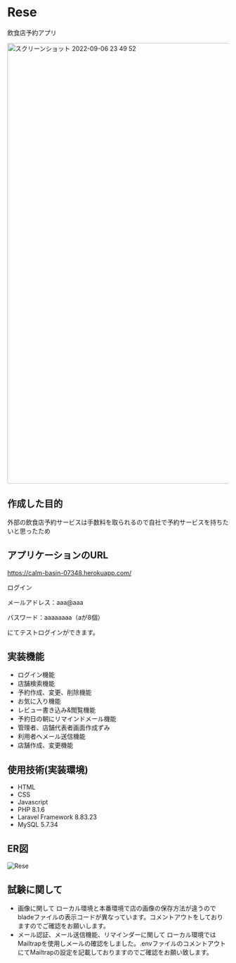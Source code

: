 # Rese
飲食店予約アプリ

<img width="1000" alt="スクリーンショット 2022-09-06 23 49 52" src="https://user-images.githubusercontent.com/103934454/188666572-a4c7b16d-59dc-4715-ab2f-b7026de38730.png">

## 作成した目的
外部の飲食店予約サービスは手数料を取られるので自社で予約サービスを持ちたいと思ったため

## アプリケーションのURL
https://calm-basin-07348.herokuapp.com/

ログイン

メールアドレス：aaa@aaa

パスワード：aaaaaaaa（aが8個）

にてテストログインができます。


## 実装機能
- ログイン機能
- 店舗検索機能
- 予約作成、変更、削除機能
- お気に入り機能
- レビュー書き込み&閲覧機能
- 予約日の朝にリマインドメール機能
- 管理者、店舗代表者画面作成ずみ
- 利用者へメール送信機能
- 店舗作成、変更機能

## 使用技術(実装環境)
- HTML
- CSS
- Javascript
- PHP 8.1.6
- Laravel Framework 8.83.23
- MySQL  5.7.34 

## ER図
![Rese](https://user-images.githubusercontent.com/103934454/189818001-b4798055-3913-4870-8598-c9e7068762a6.svg)

## 試験に関して
- 画像に関して
ローカル環境と本番環境で店の画像の保存方法が違うのでbladeファイルの表示コードが異なっています。コメントアウトをしておりますのでご確認をお願いします。
- メール認証、メール送信機能、リマインダーに関して
ローカル環境ではMailtrapを使用しメールの確認をしました。.envファイルのコメントアウトにてMailtrapの設定を記載しておりますのでご確認をお願い致します。
